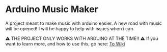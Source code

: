 # Arduino Music Maker
A project meant to make music with arduino easier.
A new road with music will be opened!
I will be happy to help with issues when i can.

⚠ THE PROJECT ONLY WORKS WITH ARDUINO AT THE TIME!! ⚠
If you want to learn more, and how to use this, go here:
[To Wiki](https://github.com/MaristokGithub/Arduino-Music-Maker/wiki)
